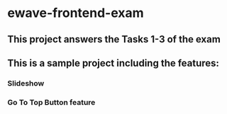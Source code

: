 # ewave-frontend-exam

## This project answers the Tasks 1-3 of the exam

## This is a sample project including the features:

### Slideshow

### Go To Top Button feature

